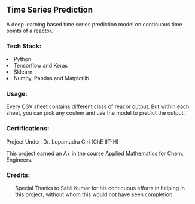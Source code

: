 <h2>Time Series Prediction</h2>
<p>A deep learning based time series prediction model on continuous time points of a reactor.</p>

<h3>Tech Stack:</h3>
<li>Python</li>
<li>Tensorflow and Keras</li>
<li>Sklearn</li>
<li>Numpy, Pandas and Matplotlib</li>

<h3>Usage:</h3>
<p>Every CSV sheet contains different class of reacor output. But within each sheet, you can pick any coulmn and use the model to predict the output.</p>

<h3>Certifications:</h3>
<p>Project Under: Dr. Lopamudra Giri (ChE IIT-H)</p>
<p>This project earned an A+ in the course Applied Mathematics for Chem. Engineers.</p>

<h3>Credits:</h3>
<ul>Special Thanks to Sahil Kumar for his continuous efforts in helping in this project, without whom this would not have seen completion.</ul>
